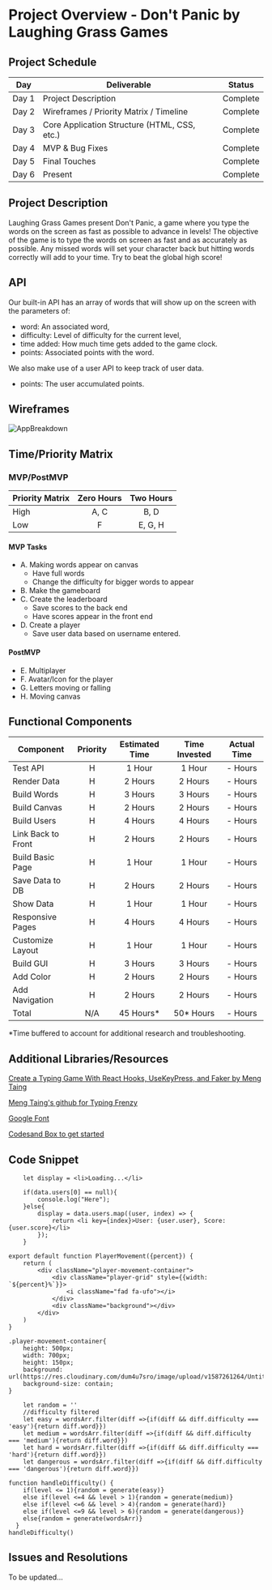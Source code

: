 # Project Overview - Don't Panic by Laughing Grass Games

## Project Schedule

|  Day | Deliverable | Status
|---|---| ---|
|Day 1| Project Description | Complete
|Day 2| Wireframes / Priority Matrix / Timeline | Complete
|Day 3| Core Application Structure (HTML, CSS, etc.) | Complete
|Day 4| MVP & Bug Fixes | Complete
|Day 5| Final Touches | Complete
|Day 6| Present | Complete


## Project Description

  Laughing Grass Games present Don't Panic, a game where you type the words on the screen as fast as possible to advance in levels! The objective of the game is to type the words on screen as fast and as accurately as possible. Any missed words will set your character back but hitting words correctly will add to your time. Try to beat the global high score!

## API

Our built-in API has an array of words that will show up on the screen with the parameters of:
 - word: An associated word,
 - difficulty: Level of difficulty for the current level,
 - time added: How much time gets added to the game clock.
 - points: Associated points with the word.
 
We also make use of a user API to keep track of user data.
  - points: The user accumulated points.

## Wireframes

![AppBreakdown](https://res.cloudinary.com/aetherfall/image/upload/v1587146895/wireframe_xcdmya.png)

## Time/Priority Matrix 

### MVP/PostMVP

| Priority Matrix | Zero Hours | Two Hours |
| --- | :---: |  :---: |
| High | A, C | B, D | 
| Low | F | E, G, H | 

#### MVP Tasks

- A. Making words appear on canvas
  - Have full words
  - Change the difficulty for bigger words to appear
- B. Make the gameboard
- C. Create the leaderboard
  - Save scores to the back end
  - Have scores appear in the front end
- D. Create a player
  - Save user data based on username entered.

#### PostMVP 

- E. Multiplayer
- F. Avatar/Icon for the player
- G. Letters moving or falling
- H. Moving canvas

## Functional Components

| Component | Priority | Estimated Time | Time Invested | Actual Time |
| --- | :---: |  :---: | :---: | :---: |
| Test API | H | 1 Hour | 1 Hour | - Hours |
| Render Data | H | 2 Hours | 2 Hours | - Hours |
| Build Words | H | 3 Hours | 3 Hours | - Hours |
| Build Canvas | H | 2 Hours | 2 Hours | - Hours |
| Build Users | H | 4 Hours | 4 Hours | - Hours |
| Link Back to Front | H | 2 Hours | 2 Hours | - Hours |
| Build Basic Page | H | 1 Hour | 1 Hour | - Hours |
| Save Data to DB | H | 2 Hours | 2 Hours | - Hours |
| Show Data | H | 1 Hour | 1 Hour | - Hours |
| Responsive Pages | H | 4 Hours | 4 Hours | - Hours |
| Customize Layout | H | 1 Hour | 1 Hour | - Hours |
| Build GUI | H | 3 Hours | 3 Hours | - Hours |
| Add Color | H | 2 Hours | 2 Hours | - Hours |
| Add Navigation | H | 2 Hours | 2 Hours | - Hours |
| Total | N/A | 45 Hours* | 50* Hours | - Hours |

*Time buffered to account for additional research and troubleshooting.

## Additional Libraries/Resources

[Create a Typing Game With React Hooks, UseKeyPress, and Faker by Meng Taing](https://medium.com/better-programming/create-a-typing-game-with-react-hooks-usekeypress-and-faker-28bbc7919820)

[Meng Taing's github for Typing Frenzy](https://taingmeng.github.io/typing-frenzy/)

[Google Font](https://fonts.google.com/specimen/Share+Tech+Mono?category=Monospace&preview.text=SCOREBOARD+scoreboard+Scoreboard&preview.text_type=custom)

[Codesand Box to get started](https://codesandbox.io/s/dont-panic-laughing-grass-games-yk98x?file=/src/App.js)

## Code Snippet

```
    let display = <li>Loading...</li>

    if(data.users[0] == null){
        console.log("Here");
    }else{
        display = data.users.map((user, index) => {
            return <li key={index}>User: {user.user}, Score: {user.score}</li>
        });
    }
```

```
export default function PlayerMovement({percent}) {
    return (
        <div className="player-movement-container">
            <div className="player-grid" style={{width: `${percent}%`}}>
                <i className="fad fa-ufo"></i>
            </div>
            <div className="background"></div>
        </div>
    )
}
```

```
.player-movement-container{
    height: 500px;
    width: 700px;
    height: 150px;
    background: url(https://res.cloudinary.com/dum4u7sro/image/upload/v1587261264/Untitled_design_3_w3gffl.png);
    background-size: contain;
}
```

```
    let random = ''
    //difficulty filtered
    let easy = wordsArr.filter(diff =>{if(diff && diff.difficulty === 'easy'){return diff.word}})
    let medium = wordsArr.filter(diff =>{if(diff && diff.difficulty === 'medium'){return diff.word}})
    let hard = wordsArr.filter(diff =>{if(diff && diff.difficulty === 'hard'){return diff.word}})
    let dangerous = wordsArr.filter(diff =>{if(diff && diff.difficulty === 'dangerous'){return diff.word}})

function handleDifficulty() {
    if(level <= 1){random = generate(easy)}
    else if(level <=4 && level > 1){random = generate(medium)}
    else if(level <=6 && level > 4){random = generate(hard)}
    else if(level <=9 && level > 6){random = generate(dangerous)}
    else{random = generate(wordsArr)}
  }
handleDifficulty()
```

## Issues and Resolutions

To be updated...
